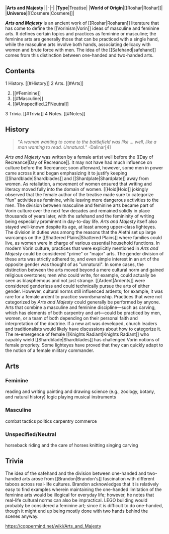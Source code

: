|**Arts and Majesty**|
|-|-|
|**Type**|Treatise|
|**World of Origin**|[[Roshar\|Roshar]]|
|**Universe**|[[Cosmere\|Cosmere]]|

***Arts and Majesty*** is an ancient work of [[Roshar\|Rosharan]] literature that has come to define the [[Vorinism\|Vorin]] ideas of masculine and feminine arts. It defines certain topics and practices as feminine or masculine; the feminine arts are generally those that can be practiced with a single hand, while the masculine arts involve both hands, associating delicacy with women and brute force with men. The idea of the [[Safehand\|safehand]] comes from this distinction between one-handed and two-handed arts.

## Contents

1 History. [[#History]] 
2 Arts. [[#Arts]] 

2. [[#Feminine]] 
2. [[#Masculine]] 
2. [[#Unspecified.2FNeutral]] 


3 Trivia. [[#Trivia]] 
4 Notes. [[#Notes]] 


## History
>“*A woman wanting to come to the battlefield was like … well, like a man wanting to read. Unnatural.*”
\-Dalinar[4]


*Arts and Majesty* was written by a female artist well before the [[Day of Recreance\|Day of Recreance]]. It may not have had much influence on culture before the Recreance; soon afterward, however, some men in power came across it and began emphasizing it to justify keeping [[Shardblade\|Shardblades]] and [[Shardplate\|Shardplate]] away from women. As retaliation, a movement of women ensured that writing and literacy moved fully into the domain of women. [[Hoid\|Hoid]] jokingly observed that the female author of the treatise made sure to categorize "fun" activities as feminine, while leaving more dangerous activities to the men.
The division between masculine and feminine arts became part of Vorin culture over the next few decades and remained solidly in place thousands of years later, with the safehand and the femininity of writing being especially prominent in day-to-day life. *Arts and Majesty* itself also stayed well-known despite its age, at least among upper-class lighteyes. The division in duties was among the reasons that the Alethi set up large warcamps on the [[Shattered Plains\|Shattered Plains]] where families could live, as women were in charge of various essential household functions.
In modern Vorin culture, practices that were explicitly mentioned in *Arts and Majesty* could be considered "prime" or "major" arts. The gender division of these arts was strictly adhered to, and even simple interest in an art of the opposite gender was thought of as "unnatural". In some cases, the distinction between the arts moved beyond a mere cultural norm and gained religious overtones; men who could write, for example, could actually be seen as blasphemous and not just strange. [[Ardent\|Ardents]] were considered genderless and could technically pursue the arts of either gender. However, cultural norms still influenced ardents; for example, it was rare for a female ardent to practice swordsmanship.
Practices that were not categorized by *Arts and Majesty* could generally be performed by anyone. Arts that combine a masculine and feminine discipline—such as carving, which has elements of both carpentry and art—could be practiced by men, women, or a team of both depending on their personal faith and interpretation of the doctrine. If a new art was developed, church leaders and traditionalists would likely have discussions about how to categorize it.
The re-emergence of female [[Knights Radiant\|Knights Radiant]] who capably wield [[Shardblade\|Shardblades]] has challenged Vorin notions of female propriety. Some lighteyes have proved that they can quickly adapt to the notion of a female military commander.

## Arts


### Feminine
reading and writing
painting and drawing
science (e.g., zoology, botany, and natural history)
logic
playing musical instruments
### Masculine
combat
tactics
politics
carpentry
commerce
### Unspecified/Neutral
horseback riding and the care of horses
knitting
singing
carving
## Trivia
The idea of the safehand and the division between one-handed and two-handed arts arose from [[Brandon\|Brandon's]] fascination with different taboos across real-life cultures.
Brandon acknowledges that it is relatively easy to find examples wherein maintaining the one-handed limitation of the feminine arts would be illogical for everyday life; however, he notes that real-life cultural norms can also be impractical.
LEGO building would probably be considered a feminine art; since it is difficult to do one-handed, though it might end up being mostly done with two hands behind the scenes anyway.


https://coppermind.net/wiki/Arts_and_Majesty